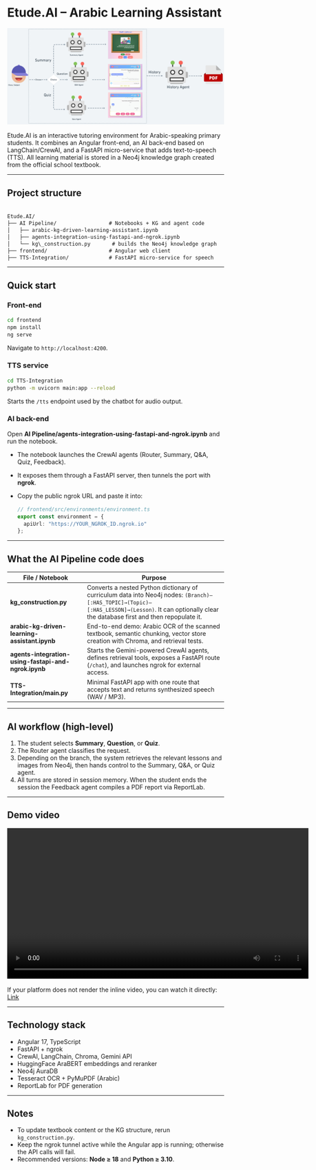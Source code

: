 # Etude.AI – Arabic Learning Assistant
<p align="center">
  <img src="frontend/src/assets/images/_(copy)@1.25x.png" alt="AI Pipeline Diagram" width="850"/>
</p>

Etude.AI is an interactive tutoring environment for Arabic-speaking primary students. It combines an Angular front-end, an AI back-end based on LangChain/CrewAI, and a FastAPI micro-service that adds text-to-speech (TTS). All learning material is stored in a Neo4j knowledge graph created from the official school textbook.

---

## Project structure
```

Etude.AI/
├── AI Pipeline/                 # Notebooks + KG and agent code
│   ├── arabic-kg-driven-learning-assistant.ipynb
│   ├── agents-integration-using-fastapi-and-ngrok.ipynb
│   └── kg\_construction.py       # builds the Neo4j knowledge graph
├── frontend/                    # Angular web client
├── TTS-Integration/             # FastAPI micro-service for speech

````

---

## Quick start

### Front-end
```bash
cd frontend
npm install
ng serve
````

Navigate to `http://localhost:4200`.

### TTS service

```bash
cd TTS-Integration
python -m uvicorn main:app --reload
```

Starts the `/tts` endpoint used by the chatbot for audio output.

### AI back-end

Open **AI Pipeline/agents-integration-using-fastapi-and-ngrok.ipynb** and run the notebook.

* The notebook launches the CrewAI agents (Router, Summary, Q\&A, Quiz, Feedback).
* It exposes them through a FastAPI server, then tunnels the port with **ngrok**.
* Copy the public ngrok URL and paste it into:

  ```ts
  // frontend/src/environments/environment.ts
  export const environment = {
    apiUrl: "https://YOUR_NGROK_ID.ngrok.io"
  };
  ```

---

## What the AI Pipeline code does

| File / Notebook                                      | Purpose                                                                                                                                                                                             |
| ---------------------------------------------------- | --------------------------------------------------------------------------------------------------------------------------------------------------------------------------------------------------- |
| **kg\_construction.py**                              | Converts a nested Python dictionary of curriculum data into Neo4j nodes: `(Branch)–[:HAS_TOPIC]→(Topic)–[:HAS_LESSON]→(Lesson)`. It can optionally clear the database first and then repopulate it. |
| **arabic-kg-driven-learning-assistant.ipynb**        | End-to-end demo: Arabic OCR of the scanned textbook, semantic chunking, vector store creation with Chroma, and retrieval tests.                                                                     |
| **agents-integration-using-fastapi-and-ngrok.ipynb** | Starts the Gemini-powered CrewAI agents, defines retrieval tools, exposes a FastAPI route (`/chat`), and launches ngrok for external access.                                                        |
| **TTS-Integration/main.py**                          | Minimal FastAPI app with one route that accepts text and returns synthesized speech (WAV / MP3).                                                                                                    |

---

## AI workflow (high-level)


1. The student selects **Summary**, **Question**, or **Quiz**.
2. The Router agent classifies the request.
3. Depending on the branch, the system retrieves the relevant lessons and images from Neo4j, then hands control to the Summary, Q\&A, or Quiz agent.
4. All turns are stored in session memory. When the student ends the session the Feedback agent compiles a PDF report via ReportLab.

---

## Demo video

<video src="https://your-demo-video-link.mp4" width="700" controls></video>

If your platform does not render the inline video, you can watch it directly:
[Link](https://drive.google.com/file/d/1NpsDk9j0XDxI0VBrm39RrBFyQ2e-RVHF/view?usp=sharing)

---

## Technology stack

* Angular 17, TypeScript
* FastAPI + ngrok
* CrewAI, LangChain, Chroma, Gemini API
* HuggingFace AraBERT embeddings and reranker
* Neo4j AuraDB
* Tesseract OCR + PyMuPDF (Arabic)
* ReportLab for PDF generation

---

## Notes

* To update textbook content or the KG structure, rerun `kg_construction.py`.
* Keep the ngrok tunnel active while the Angular app is running; otherwise the API calls will fail.
* Recommended versions: **Node ≥ 18** and **Python ≥ 3.10**.



